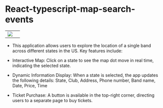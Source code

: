 # React-typescript-map-search-events

<table>
  <tr>
    <td><img src="https://github.com/user-attachments/assets/1625686f-d10d-4889-a3c3-228d50fd8253"><td>
  </tr>
</table>

- This application allows users to explore the location of a single  band across different states in the US. Key features include:

- Interactive Map: Click on a state to see the map dot move in real time, indicating the selected state.
- Dynamic Information Display: When a state is selected, the app updates the following details:
 State, Club, Address, Phone number, Band name, Date, Price, Time

- Ticket Purchase: A button is available in the top-right corner, directing users to a separate page to buy tickets.